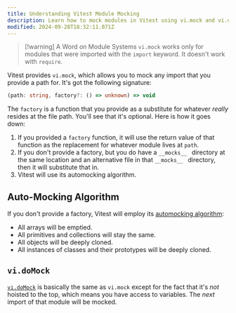 ```yaml
---
title: Understanding Vitest Module Mocking
description: Learn how to mock modules in Vitest using vi.mock and vi.doMock.
modified: 2024-09-28T18:32:11.071Z
---
```


> \[!warning] A Word on Module Systems
> `vi.mock` works only for modules that were imported with the `import` keyword. It doesn't work with `require`.

Vitest provides `vi.mock`, which allows you to mock any import that you provide a path for. It's got the following signature:

```ts
(path: string, factory?: () => unknown) => void
```

The `factory` is a function that you provide as a substitute for whatever *really* resides at the file path. You'll see that it's optional. Here is how it goes down:

1. If you provided a `factory` function, it will use the return value of that function as the replacement for whatever module lives at `path`.
2. If you don't provide a factory, but you do have a `__mocks__ ` directory at the same location and an alternative file in that `__mocks__ ` directory, then it will substitute that in.
3. Vitest will use its automocking algorithm.

## Auto-Mocking Algorithm

If you don't provide a factory, Vitest will employ its [automocking algorithm](https://vitest.dev/guide/mocking.html#automocking-algorithm):

- All arrays will be emptied.
- All primitives and collections will stay the same.
- All objects will be deeply cloned.
- All instances of classes and their prototypes will be deeply cloned.

## `vi.doMock`

[`vi.doMock`](https://vitest.dev/api/vi.html#vi-domock) is basically the same as `vi.mock` except for the fact that it's *not* hoisted to the top, which means you have access to variables. The *next* import of that module will be mocked.
